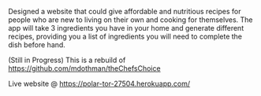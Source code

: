 Designed a website that could give affordable and nutritious recipes for people who are 
new to living on their own and cooking for themselves. The app will take 3 ingredients you have in your home and generate different recipes, providing you a list of ingredients you will need to complete the dish before hand. 

(Still in Progress) This is a rebuild of  https://github.com/mdothman/theChefsChoice

Live website @ https://polar-tor-27504.herokuapp.com/
